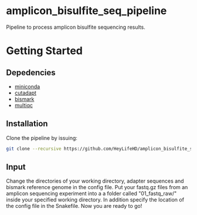 # amplicon_bisulfite_seq_pipeline
Pipeline to process amplicon bisulfite sequencing results.

Getting Started
===============

## Depedencies
- [miniconda](https://conda.io/miniconda.html)
- [cutadapt](https://cutadapt.readthedocs.io/)
- [bismark](https://www.bioinformatics.babraham.ac.uk/projects/bismark/)
- [multiqc](https://multiqc.info/)

## Installation
Clone the pipeline by issuing:
```bash
git clone --recursive https://github.com/HeyLifeHD/amplicon_bisulfite_seq_pipeline/
```

## Input
Change the directories of your working directory, adapter sequences and bismark reference genome in the config file. Put your fastq.gz files from an amplicon sequencing experiment into a a folder called "01_fastq_raw/" inside your specified working directory. In addition specify the location of the config file in the Snakefile. Now you are ready to go!
